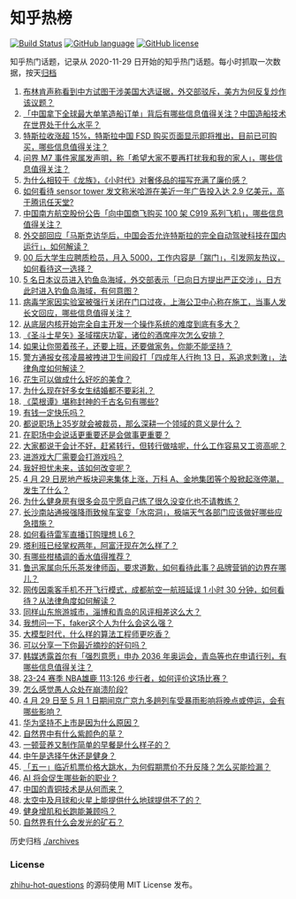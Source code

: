 # 知乎热榜
[![Build Status](https://github.com/ToWeLong/zhihu-hot-questions/workflows/CI/badge.svg)](https://github.com/ToWeLong/zhihu-hot-questions/actions)
[![GitHub language](https://img.shields.io/badge/language-golang-orange.svg)](https://golang.org/)
[![GitHub license](https://img.shields.io/github/license/ToWeLong/zhihu-hot-questions)](https://github.com/ToWeLong/zhihu-hot-questions/blob/main/LICENSE)

知乎热门话题，记录从 2020-11-29 日开始的知乎热门话题。每小时抓取一次数据，按天[归档](./archives)

<!-- BEGIN -->

1. [布林肯声称看到中方试图干涉美国大选证据，外交部驳斥，美方为何反复炒作该议题？](https://www.zhihu.com/question/654484679)
1. [「中国拿下全球最大单笔造船订单」背后有哪些信息值得关注？中国造船技术在世界处于什么水平？](https://www.zhihu.com/question/654474563)
1. [特斯拉收涨超 15%，特斯拉中国 FSD 购买页面显示即将推出，目前已可购买，哪些信息值得关注？](https://www.zhihu.com/question/654518163)
1. [问界 M7 事件家属发声明，称「希望大家不要再打扰我和我的家人」，哪些信息值得关注？](https://www.zhihu.com/question/654556540)
1. [为什么相较于《龙族》，《小时代》对奢侈品的描写充满了廉价感？](https://www.zhihu.com/question/653166121)
1. [如何看待 sensor tower 发文称米哈游在美近一年广告投入达 2.9 亿美元，高于腾讯任天堂?](https://www.zhihu.com/question/654521091)
1. [中国南方航空股份公告「向中国商飞购买 100 架 C919 系列飞机」，哪些信息值得关注？](https://www.zhihu.com/question/654516983)
1. [外交部回应「马斯克访华后，中国会否允许特斯拉的完全自动驾驶科技在国内运行」，如何解读？](https://www.zhihu.com/question/654496091)
1. [00 后大学生应聘质检员，月入 5000，工作内容是「踹门」，引发网友热议，如何看待这一选择？](https://www.zhihu.com/question/654418101)
1. [5 名日本议员进入钓鱼岛海域，外交部表示「已向日方提出严正交涉」，日方此时进入钓鱼岛海域，有何意图？](https://www.zhihu.com/question/654496314)
1. [病毒学家因实验室被强行关闭在门口过夜，上海公卫中心称在施工，当事人发长文回应，哪些信息值得关注？](https://www.zhihu.com/question/654460819)
1. [从底层内核开始完全自主开发一个操作系统的难度到底有多大？](https://www.zhihu.com/question/653441206)
1. [《圣斗士星矢》圣域摆庆功宴，诸位的酒席座次怎么安排？](https://www.zhihu.com/question/637454411)
1. [如果让你带着孩子，还要上班，还要做家务，你能不能坚持？](https://www.zhihu.com/question/654508648)
1. [警方通报女孩凌晨被拽进卫生间殴打「四成年人行拘 13 日，系追求刺激」，法律角度如何解读？](https://www.zhihu.com/question/654459308)
1. [花生可以做成什么好吃的美食？](https://www.zhihu.com/question/650027452)
1. [为什么现在好多女生结婚都不要彩礼？](https://www.zhihu.com/question/614952764)
1. [《菜根谭》堪称封神的千古名句有哪些?](https://www.zhihu.com/question/654474865)
1. [有钱一定快乐吗？](https://www.zhihu.com/question/654509814)
1. [都说职场上35岁就会被裁员，那么深耕一个领域的意义是什么？](https://www.zhihu.com/question/652960872)
1. [在职场中会说话更重要还是会做事更重要？](https://www.zhihu.com/question/654158185)
1. [大家都说干会计不好，赶紧转行，但转行做啥呢，什么工作容易又工资高呢？](https://www.zhihu.com/question/652034370)
1. [进游戏大厂需要会打游戏吗？](https://www.zhihu.com/question/652073865)
1. [我好担忧未来，该如何改变呢？](https://www.zhihu.com/question/654408842)
1. [4 月 29 日房地产板块迎来集体上涨，万科 A、金地集团等个股掀起涨停潮，发生了什么？](https://www.zhihu.com/question/654480385)
1. [为什么健身房有很多会员宁愿自己练了很久没变化也不请教练？](https://www.zhihu.com/question/654217343)
1. [长沙南站通报强降雨致候车室变「水帘洞」，极端天气各部门应该做好哪些应急措施？](https://www.zhihu.com/question/654487795)
1. [如何看待雷军直播订购理想 L6？](https://www.zhihu.com/question/654392074)
1. [塔利班已经掌权两年，阿富汗现在怎么样了？](https://www.zhihu.com/question/653732218)
1. [有哪些柑橘调的香水值得推荐？](https://www.zhihu.com/question/648672471)
1. [鲁迅家属向乐乐茶发律师函，要求道歉，如何看待此事？品牌营销的边界在哪儿？](https://www.zhihu.com/question/654479605)
1. [网传因乘客手机不开飞行模式，成都航空一航班延误 1 小时 30 分钟，如何看待？从法律角度如何解读？](https://www.zhihu.com/question/654480247)
1. [同样山东旅游城市，淄博和青岛的风评相差这么大？](https://www.zhihu.com/question/654371773)
1. [我想问一下，faker这个人为什么会这么强？](https://www.zhihu.com/question/59056523)
1. [大模型时代，什么样的算法工程师更吃香？](https://www.zhihu.com/question/652499873)
1. [可以分享一下你最近摘抄的好句吗？](https://www.zhihu.com/question/650449797)
1. [韩媒透露首尔有「强烈意愿」申办 2036 年奥运会，青岛等也在申请行列，有哪些信息值得关注？](https://www.zhihu.com/question/654488511)
1. [23-24 赛季 NBA雄鹿 113:126 步行者，如何评价这场比赛？](https://www.zhihu.com/question/654448248)
1. [怎么感觉愚人众处在崩溃阶段?](https://www.zhihu.com/question/654320629)
1. [4 月 29 日至 5 月 1 日期间京广京九多趟列车受暴雨影响将晚点或停运，会有哪些影响？](https://www.zhihu.com/question/654480091)
1. [华为坚持不上市是因为什么原因？](https://www.zhihu.com/question/654115765)
1. [自然界中有什么紫颜色的草？](https://www.zhihu.com/question/654515642)
1. [一顿营养又制作简单的早餐是什么样子的？](https://www.zhihu.com/question/653888805)
1. [中午是选择午休还是健身？](https://www.zhihu.com/question/652333973)
1. [「五一」临近机票价格大跳水，为何假期票价不升反降？怎么买能捡漏？](https://www.zhihu.com/question/654559937)
1. [AI 将会促生哪些新的职业？](https://www.zhihu.com/question/652499520)
1. [中国的青铜技术是从何而来？](https://www.zhihu.com/question/565081763)
1. [太空中及月球和火星上能提供什么地球提供不了的？](https://www.zhihu.com/question/653678406)
1. [健身增肌和长跑能兼顾吗？](https://www.zhihu.com/question/653858733)
1. [自然界有什么会发光的矿石？](https://www.zhihu.com/question/654515773)

<!-- END -->

历史归档 [./archives](./archives)


### License
[zhihu-hot-questions](https://github.com/towelong/zhihu-hot-questions) 的源码使用 MIT License 发布。